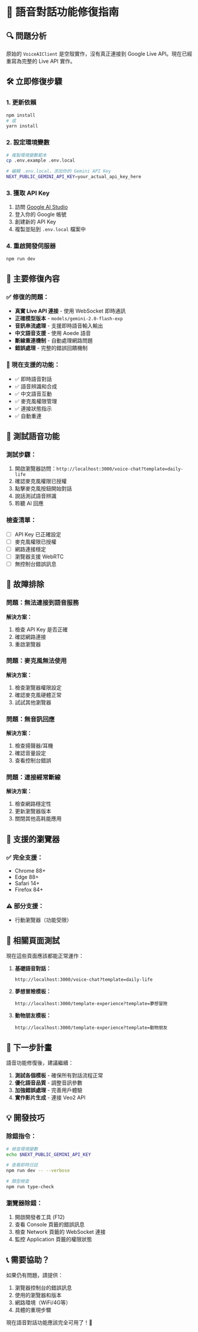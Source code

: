 # 🎤 語音對話功能修復指南

## 🔍 問題分析

原始的 `VoiceAIClient` 是空殼實作，沒有真正連接到 Google Live API。現在已經重寫為完整的 Live API 實作。

## 🛠️ 立即修復步驟

### 1. 更新依賴
```bash
npm install
# 或
yarn install
```

### 2. 設定環境變數
```bash
# 複製環境變數範本
cp .env.example .env.local

# 編輯 .env.local，添加你的 Gemini API Key
NEXT_PUBLIC_GEMINI_API_KEY=your_actual_api_key_here
```

### 3. 獲取 API Key
1. 訪問 [Google AI Studio](https://aistudio.google.com/app/apikey)
2. 登入你的 Google 帳號
3. 創建新的 API Key
4. 複製並貼到 `.env.local` 檔案中

### 4. 重啟開發伺服器
```bash
npm run dev
```

## 🔧 主要修復內容

### ✅ 修復的問題：
- **真實 Live API 連接** - 使用 WebSocket 即時通訊
- **正確模型版本** - `models/gemini-2.0-flash-exp`
- **音訊串流處理** - 支援即時語音輸入輸出
- **中文語音支援** - 使用 Aoede 語音
- **斷線重連機制** - 自動處理網路問題
- **錯誤處理** - 完整的錯誤回饋機制

### 🎯 現在支援的功能：
- ✅ 即時語音對話
- ✅ 語音辨識和合成
- ✅ 中文語音互動
- ✅ 麥克風權限管理
- ✅ 連接狀態指示
- ✅ 自動重連

## 🧪 測試語音功能

### 測試步驟：
1. 開啟瀏覽器訪問：`http://localhost:3000/voice-chat?template=daily-life`
2. 確認麥克風權限已授權
3. 點擊麥克風按鈕開始對話
4. 說話測試語音辨識
5. 聆聽 AI 回應

### 檢查清單：
- [ ] API Key 已正確設定
- [ ] 麥克風權限已授權
- [ ] 網路連接穩定
- [ ] 瀏覽器支援 WebRTC
- [ ] 無控制台錯誤訊息

## 🚨 故障排除

### 問題：無法連接到語音服務
**解決方案：**
1. 檢查 API Key 是否正確
2. 確認網路連接
3. 重啟瀏覽器

### 問題：麥克風無法使用
**解決方案：**
1. 檢查瀏覽器權限設定
2. 確認麥克風硬體正常
3. 試試其他瀏覽器

### 問題：無音訊回應
**解決方案：**
1. 檢查揚聲器/耳機
2. 確認音量設定
3. 查看控制台錯誤

### 問題：連接經常斷線
**解決方案：**
1. 檢查網路穩定性
2. 更新瀏覽器版本
3. 關閉其他高耗能應用

## 📱 支援的瀏覽器

### ✅ 完全支援：
- Chrome 88+
- Edge 88+
- Safari 14+
- Firefox 84+

### ⚠️ 部分支援：
- 行動瀏覽器（功能受限）

## 🔗 相關頁面測試

現在這些頁面應該都能正常運作：

1. **基礎語音對話：**
   ```
   http://localhost:3000/voice-chat?template=daily-life
   ```

2. **夢想冒險模板：**
   ```
   http://localhost:3000/template-experience?template=夢想冒險
   ```

3. **動物朋友模板：**
   ```
   http://localhost:3000/template-experience?template=動物朋友
   ```

## 🎯 下一步計畫

語音功能修復後，建議繼續：

1. **測試各個模板** - 確保所有對話流程正常
2. **優化語音品質** - 調整音訊參數
3. **加強錯誤處理** - 完善用戶體驗
4. **實作影片生成** - 連接 Veo2 API

## 💡 開發技巧

### 除錯指令：
```bash
# 檢查環境變數
echo $NEXT_PUBLIC_GEMINI_API_KEY

# 查看即時日誌
npm run dev -- --verbose

# 類型檢查
npm run type-check
```

### 瀏覽器除錯：
1. 開啟開發者工具 (F12)
2. 查看 Console 頁籤的錯誤訊息
3. 檢查 Network 頁籤的 WebSocket 連接
4. 監控 Application 頁籤的權限狀態

## 📞 需要協助？

如果仍有問題，請提供：
1. 瀏覽器控制台的錯誤訊息
2. 使用的瀏覽器和版本
3. 網路環境（WiFi/4G等）
4. 具體的重現步驟

現在語音對話功能應該完全可用了！🎉